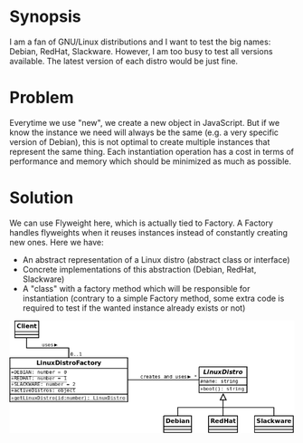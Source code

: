 # Synopsis

I am a fan of GNU/Linux distributions and I want to test the big names: Debian, RedHat, Slackware. However, I am too busy to test all versions available. The latest version of each distro would be just fine.

# Problem

Everytime we use "new", we create a new object in JavaScript. But if we know the instance we need will always be the same (e.g. a very specific version of Debian), this is not optimal to create multiple instances that represent the same thing. Each instantiation operation has a cost in terms of performance and memory which should be minimized as much as possible.

# Solution

We can use Flyweight here, which is actually tied to Factory. A Factory handles flyweights when it reuses instances instead of constantly creating new ones. Here we have:

  * An abstract representation of a Linux distro (abstract class or interface)
  * Concrete implementations of this abstraction (Debian, RedHat, Slackware)
  * A "class" with a factory method which will be responsible for instantiation (contrary to a simple Factory method, some extra code is required to test if the wanted instance already exists or not)

![Flyweight (classic)](Flyweight.png)
